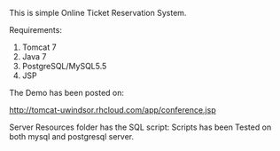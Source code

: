 This is simple Online Ticket Reservation System.

Requirements:
1. Tomcat 7
2. Java 7
3. PostgreSQL/MySQL5.5
4. JSP

The Demo has been posted on:

http://tomcat-uwindsor.rhcloud.com/app/conference.jsp

Server Resources folder has the SQL script:
Scripts has been Tested on both mysql and postgresql server.
